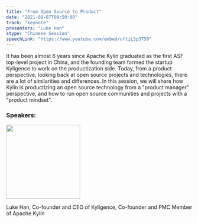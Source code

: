 ```yaml
---
title: "From Open Source to Product"
date: "2021-08-07T09:50:00"
track: "keynote"
presenters: "Luke Han"
stype: "Chinese Session"
speechLink: "https://www.youtube.com/embed/uftiLSp3T50"
---
```

It has been almost 6 years since Apache Kylin graduated as the first ASF top-level project in China, and the founding team formed the startup Kyligence to work on the productization side. Today, from a product perspective, looking back at open source projects and technologies, there are a lot of similarities and differences. In this session, we will share how Kylin is productizing an open source technology from a "product manager" perspective, and how to run open source communities and projects with a "product mindset".

### Speakers:

<img src="images/speaker/Luke-Han.png" width="200"/>

Luke Han, Co-founder and CEO of Kyligence, Co-founder and PMC Member of Apache Kylin
